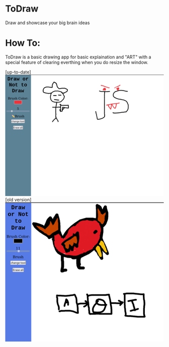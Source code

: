 # ToDraw
Draw and showcase your big brain ideas

# How To:
 ToDraw is a basic drawing app for basic explaination and "ART" with a special feature of clearing everthing when you do resize the window.

[up-to-date]
![B](screenshots/kill_it.png)
[old version]
![A](screenshots/old.png)
